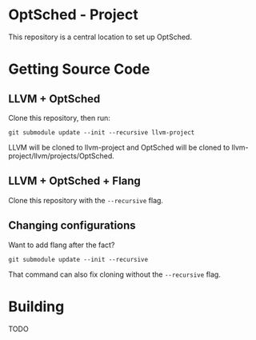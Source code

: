 # OptSched - Project

This repository is a central location to set up OptSched.

# Getting Source Code

## LLVM + OptSched

Clone this repository, then run:

```
git submodule update --init --recursive llvm-project
```

LLVM will be cloned to llvm-project and OptSched will be cloned to llvm-project/llvm/projects/OptSched.

## LLVM + OptSched + Flang

Clone this repository with the `--recursive` flag.

## Changing configurations

Want to add flang after the fact?

```
git submodule update --init --recursive
```

That command can also fix cloning without the `--recursive` flag.

# Building

TODO

